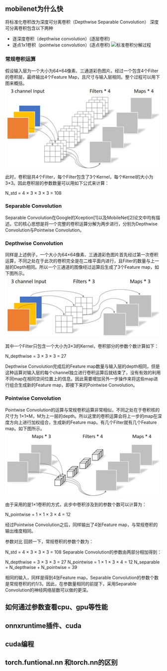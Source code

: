 ## mobilenet为什么快
将标准化卷积改为深度可分离卷积（Depthwise Separable Convolution）
深度可分离卷积包含以下两种
- 逐深度卷积（depthwise convolution）(逐层卷积)
- 逐点1x1卷积（pointwise convolution）(逐点卷积)
![标准卷积分解过程](https://pic3.zhimg.com/80/v2-a6bae41f1744363354d5b931bc6a9f06_1440w.jpg)

### 常规卷积运算
假设输入层为一个大小为64×64像素、三通道彩色图片。经过一个包含4个Filter的卷积层，最终输出4个Feature Map，且尺寸与输入层相同。整个过程可以用下图来概括。
![dd](https://github.com/Rokuki/ai-note/blob/main/interview/img/7g19p3crf0.jpeg)

此时，卷积层共4个Filter，每个Filter包含了3个Kernel，每个Kernel的大小为3×3。因此卷积层的参数数量可以用如下公式来计算：

N_std = 4 × 3 × 3 × 3 = 108

### Separable Convolution

Separable Convolution在Google的Xception[1]以及MobileNet[2]论文中均有描述。它的核心思想是将一个完整的卷积运算分解为两步进行，分别为Depthwise Convolution与Pointwise Convolution。

### Depthwise Convolution
同样是上述例子，一个大小为64×64像素、三通道彩色图片首先经过第一次卷积运算，不同之处在于此次的卷积完全是在二维平面内进行，且Filter的数量与上一层的Depth相同。所以一个三通道的图像经过运算后生成了3个Feature map，如下图所示。
![ww](https://github.com/Rokuki/ai-note/blob/main/interview/img/v8k0v6b8ah.jpeg?raw=true)

其中一个Filter只包含一个大小为3×3的Kernel，卷积部分的参数个数计算如下：

N_depthwise = 3 × 3 × 3 = 27

Depthwise Convolution完成后的Feature map数量与输入层的depth相同，但是这种运算对输入层的每个channel独立进行卷积运算后就结束了，没有有效的利用不同map在相同空间位置上的信息。因此需要增加另外一步操作来将这些map进行组合生成新的Feature map，即接下来的Pointwise Convolution。

### Pointwise Convolution

Pointwise Convolution的运算与常规卷积运算非常相似，不同之处在于卷积核的尺寸为 1×1×M，M为上一层的depth。所以这里的卷积运算会将上一步的map在深度方向上进行加权组合，生成新的Feature map。有几个Filter就有几个Feature map。如下图所示。
![ww](https://github.com/Rokuki/ai-note/blob/main/interview/img/ugcnzd39tq.jpeg?raw=true)

由于采用的是1×1卷积的方式，此步中卷积涉及到的参数个数可以计算为：

N_pointwise = 1 × 1 × 3 × 4 = 12

经过Pointwise Convolution之后，同样输出了4张Feature map，与常规卷积的输出维度相同。

参数对比
回顾一下，常规卷积的参数个数为：

N_std = 4 × 3 × 3 × 3 = 108
Separable Convolution的参数由两部分相加得到：

N_depthwise = 3 × 3 × 3 = 27
N_pointwise = 1 × 1 × 3 × 4 = 12
N_separable = N_depthwise + N_pointwise = 39

相同的输入，同样是得到4张Feature map，Separable Convolution的参数个数是常规卷积的约1/3。因此，在参数量相同的前提下，采用Separable Convolution的神经网络层数可以做的更深。

## 如何通过参数查看cpu、gpu等性能

## onnxruntime插件、cuda

## cuda编程

## torch.funtional.nn 和torch.nn的区别
